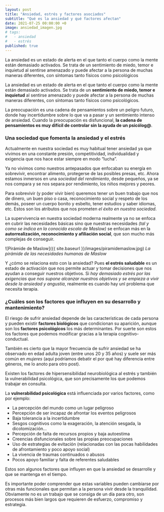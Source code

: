 ```yaml
---
layout: post
title: "Ansiedad, estrés y factores asociados"
subtitle: "Qué es la ansiedad y qué factores afectan"
date: 2021-07-25 00:00:00 +0
image: ansiedad_imagen.jpg
# tags:
#   - ansiedad
#   - estrés
published: true
---
```


La ansiedad es un estado de alerta en el que tanto el cuerpo como la mente están demasiado activados. Se trata de un sentimiento de miedo, temor e inquietud al sentirse amenazado y puede afectar a la persona de muchas maneras diferentes, con síntomas tanto físicos como psicológicos 

<!-- more -->

La ansiedad es un estado de alerta en el que tanto el cuerpo como la mente están demasiado activados. Se trata de un **sentimiento de miedo, temor e inquietud** al sentirse amenazado y puede afectar a la persona de muchas maneras diferentes, con síntomas tanto físicos como psicológicos.

La preocupación es una cadena de pensamientos sobre un peligro futuro, donde hay incertidumbre sobre lo que va a pasar y un sentimiento intenso de ansiedad. Cuando la preocupación es disfuncional, **la cadena de pensamientos es muy difícil de controlar sin la ayuda de un psicólog@**. 

### Una sociedad que fomenta la ansiedad y el estrés

Actualmente en nuestra sociedad es muy habitual tener ansiedad ya que vivimos en una constante presión, competitividad, individualidad y exigencia que nos hace estar siempre en modo “lucha”. 

Ya no vivimos como nuestros antepasados que enfocaban su energía en sobrevivir, encontrar alimento, protegerse de las posibles presas, etc. Ahora estamos inmersos en una *sociedad del rendimiento*, desde pequeños, ya se nos compara y se nos separa por rendimiento, los niños mejores y peores.

Para sobrevivir (y poder vivir bien) queremos tener un buen trabajo que nos de dinero, un buen piso o casa, reconocimiento social y respeto de los demás, poseer un cuerpo bonito y esbelto, tener estudios y saber idiomas, etc. Estos son los atributos que nos prometen *el éxito en nuestra sociedad*. 

La supervivencia en nuestra sociedad moderna realmente ya no se enfoca en cubrir las necesidades básicas sino que nuestras necesidades *(tal y como se indica en la conocida escala de Maslow)* se enfocan más en la **autorrealización, reconocimiento y afiliación social**, que son mucho más complejas de conseguir. 

![Pirámide de Maslow]({{ site.baseurl }}/images/piramidemaslow.jpg)
*La pirámide de las necesidades humanas de Maslow*

Y ¿cómo se relaciona esto con la ansiedad? Pues **el estrés saludable** es un estado de activación que nos permite actuar y tomar decisiones que nos ayudan a conseguir nuestros objetivos. Si *hay demasiado estrés por las exigencias que nos supone alcanzar nuestros objetivos y se empieza a vivir desde la ansiedad y angustia*, realmente es cuando hay unl problema que necesita terapia. 

### ¿Cuáles son los factores que influyen en su desarrollo y mantenimiento?

El riesgo de sufrir ansiedad depende de las características de cada persona y pueden existir **factores biológicos** que condicionan su aparición, aunque son los **factores psicológicos** los más determinantes. Por suerte son estos los factores que podemos modificar gracias a la terapia cognitivo-conductual. 

También es cierto que la mayor frecuencia de sufrir ansiedad se ha observado en edad adulta joven (entre unos 20 y 35 años) y suele ser más común en *mujeres* (aquí podríamos debatir el por qué hay diferencia entre géneros, me lo anoto para otro post).

Existen los factores de hipersensibilidad neurobiológica al estrés y también la vulnerabilidad psicológica, que son precisamente los que podemos trabajar en consulta.

La **vulnerabilidad psicológica** está influenciada por varios factores, como por ejemplo:

- La percepción del mundo como un lugar peligroso
- Percepción de ser incapaz de afrontar los eventos peligrosos
- Baja tolerancia a la incertidumbre
- Sesgos cognitivos como la exageración, la atención sesgada, la dicotomización...
- Percepción de falta de recursos propios y baja autoestima
- Creencias disfuncionales sobre las propias preocupaciones
- Uso de estrategias de evitación (relacionadas con las pocas habilidades de afrontamiento y poco apoyo social)
- La vivencia de traumas continuados o abusos
- Pocos apoyo familiar y falta de referentes saludables

Estos son algunos factores que influyen en que la ansiedad se desarrolle y que se mantenga en el tiempo.

Es importante poder comprender que estas variables pueden cambiarse por otras más funcionales que permitan a la persona vivir desde la tranquilidad. Obviamente no es un trabajo que se consiga de un día para otro, son procesos más bien largos que requieren de esfuerzo, compromiso y estrategia. 
